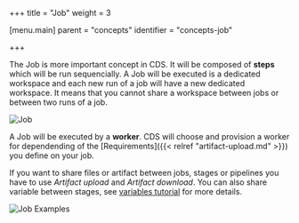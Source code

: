 +++
title = "Job"
weight = 3

[menu.main]
parent = "concepts"
identifier = "concepts-job"

+++

The Job is more important concept in CDS. It will be composed of **steps** which will be run sequencially. A Job will be executed is a dedicated workspace and each new run of a job will have a new dedicated workspace. It means that you cannot share a workspace between jobs or between two runs of a job.

![Job](/images/concepts_job.png)

A Job will be executed by a **worker**. CDS will choose and provision a worker for dependending of the [Requirements]({{< relref "artifact-upload.md" >}}) you define on your job.

If you want to share files or artifact between jobs, stages or pipelines you have to use *Artifact upload* and *Artifact download*. You can also share variable between stages, see [variables tutorial](variables.md) for more details.


![Job Examples](/images/concepts_job_example.png)
